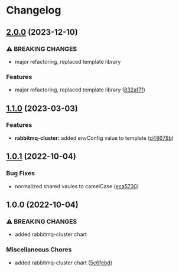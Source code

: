 # Changelog

## [2.0.0](https://github.com/ptonini/helm-charts/compare/rabbitmq-cluster-v1.1.0...rabbitmq-cluster-v2.0.0) (2023-12-10)


### ⚠ BREAKING CHANGES

* major refactoring, replaced template library

### Features

* major refactoring, replaced template library ([832af7f](https://github.com/ptonini/helm-charts/commit/832af7f84167fc2c622792eea65db15b93dc7ac4))

## [1.1.0](https://github.com/ptonini/helm-charts/compare/rabbitmq-cluster-v1.0.1...rabbitmq-cluster-v1.1.0) (2023-03-03)


### Features

* **rabbitmq-cluster:** added envConfig value to template ([d48678b](https://github.com/ptonini/helm-charts/commit/d48678be4c1a319b469bd0984be2a2b3fea76d1b))

## [1.0.1](https://github.com/ptonini/helm-charts/compare/rabbitmq-cluster-v1.0.0...rabbitmq-cluster-v1.0.1) (2022-10-04)


### Bug Fixes

* normalized shared vaules to camelCase ([eca5730](https://github.com/ptonini/helm-charts/commit/eca5730cd50a1cd4b2d8226f54046b0bba4e5a86))

## 1.0.0 (2022-10-04)


### ⚠ BREAKING CHANGES

* added rabbitmq-cluster chart

### Miscellaneous Chores

* added rabbitmq-cluster chart ([5c6febd](https://github.com/ptonini/helm-charts/commit/5c6febdfcdd77a23e67e2a9c33cf604c4561601c))
